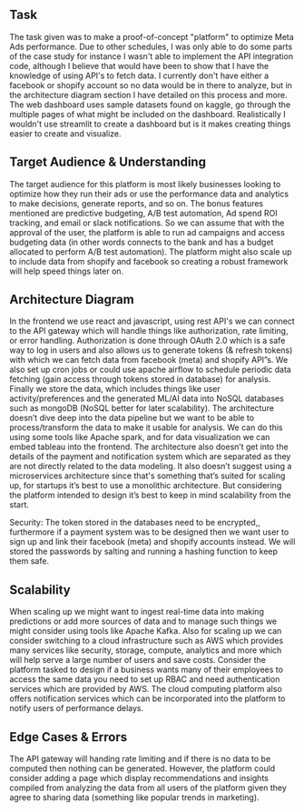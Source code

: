 ## **Task**

The task given was to make a proof-of-concept "platform" to optimize Meta Ads performance. Due to other schedules, I was only able to do some parts of the case study for instance I wasn't able to implement the API integration code, although I believe that would have been to show that I have the knowledge of using API's to fetch data. I currently don't have either a facebook or shopify account so no data would be in there to analyze, but in the architecture diagram section I have detailed on this process and more. The web dashboard uses sample datasets found on kaggle, go through the multiple pages of what might be included on the dashboard. Realistically I wouldn't use streamlit to create a dashboard but is it makes creating things easier to create and visualize.

## **Target Audience & Understanding**

The target audience for this platform is most likely businesses looking to optimize how they run their ads or use the performance data and analytics to make decisions, generate reports, and so on. The bonus features mentioned are predictive budgeting, A/B test automation, Ad spend ROI tracking, and email or slack notifications. So we can assume that with the approval of the user, the platform is able to run ad campaigns and access budgeting data (in other words connects to the bank and has a budget allocated to perform A/B test automation). The platform might also scale up to include data from shopify and facebook so creating a robust framework will help speed things later on.

## **Architecture Diagram**

In the frontend we use react and javascript, using rest API's we can connect to the API gateway which will handle things like authorization, rate limiting, or error handling. Authorization is done through OAuth 2.0 which is a safe way to log in users and also allows us to generate tokens (& refresh tokens) with which we can fetch data from facebook (meta) and shopify API”s. We also set up cron jobs or could use apache airflow to schedule periodic data fetching (gain access through tokens stored in database) for analysis. Finally we store the data, which includes things like user activity/preferences and the generated ML/AI data into NoSQL databases such as mongoDB (NoSQL better for later scalability). The architecture doesn’t dive deep into the data pipeline but we want to be able to process/transform the data to make it usable for analysis. We can do this using some tools like Apache spark, and for data visualization we can embed tableau into the frontend. The architecture also doesn’t get into the details of the payment and notification system which are separated as they are not directly related to the data modeling. It also doesn’t suggest using a microservices architecture since that's something that’s suited for scaling up, for startups it’s best to use a monolithic architecture. But considering the platform intended to design it’s best to keep in mind scalability from the start.

Security:
The token stored in the databases need to be encrypted,, furthermore if a payment system was to be designed then we want user to sign up and link their facebook (meta) and shopify accounts instead. We will stored the passwords by salting and running a hashing function to keep them safe.

## **Scalability**

When scaling up we might want to ingest real-time data into making predictions or add more sources of data and to manage such things we might consider using tools like Apache Kafka. Also for scaling up we can consider switching to a cloud infrastructure such as AWS which provides many services like security, storage, compute, analytics and more which will help serve a large number of users and save costs. Consider the platform tasked to design if a business wants many of their employees to access the same data you need to set up RBAC and need authentication services which are provided by AWS. The cloud computing platform also offers notification services which can be incorporated into the platform to notify users of performance delays.

## **Edge Cases & Errors**

The API gateway will handing rate limiting and if there is no data to be computed then nothing can be generated. However, the platform could consider adding a page which display recommendations and insights compiled from analyzing the data from all users of the platform given they agree to sharing data (something like popular trends in marketing).

